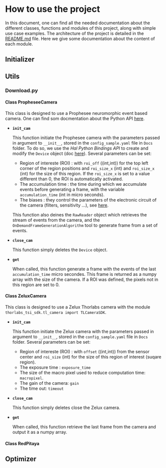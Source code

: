 # How to use the project

In this document, one can find all the needed documentation about the different classes, functions and modules of this project, along with simple use case examples. The architecture of the project is detailed in the [README.md](../README.md) file. Here we give some documentation about the content of each module. 

## Initializer

## Utils

### Download.py
#### Class PropheseeCamera

This class is designed to use a Prophesee neuromorphic event based camera. One can find som docmentation about the Python API [here](https://docs.prophesee.ai/stable/get_started/get_started_python.html).

- **`init_cam`**
    
    This function initiate the Prophesee camera with the parameters passed in argument to `__init__`, stored in the `config_sample.yaml` file in `Docs` folder. To do so, we use the _Hal Python Bindings API_ to create and modify the `Device` object (doc [here](https://docs.prophesee.ai/stable/api/python/hal/bindings.html?highlight=get_i_roi)). Several parameters can be set:
    
    - Region of intereste (ROI) : with `roi_off` ((int,int)) for the top left corner of the region positions and `roi_size_x` (int) and `roi_size_x` (int) for the size of this region. If the `roi_size_x` is set to a value different than 0, the ROI is automatically activated. 
    - The accumulation time : the time during which we accumulate events before generating a frame, with the variable `accumulation_time` (int in micro seconds).
    - The biases : they control the parameters of the electronic circuit of the camera (filters, sensitivity ...), see [here](https://docs.prophesee.ai/stable/hw/manuals/biases.html?highlight=biases).

    This function also deines the `RawReader` object which retrieves the stream of events from the camera, and the `OnDemandFrameGenerationAlgorithm` tool to generate frame from a set of events. 

- **`close_cam`**

    This function simply deletes the `Device` object.

- **`get`**

    When called, this function generate a frame with the events of the last `accumulation_time` micro secondes. This frame is returned as a numpy array with the size of the camera. If a ROI was defined, the pixels not in this region are set to 0. 

#### Class ZeluxCamera

This class is designed to use a Zelux Thorlabs camera with the module `thorlabs_tsi_sdk.tl_camera import TLCameraSDK`. 

- **`init_cam`**
    
    This function initiate the Zelux camera with the parameters passed in argument to `__init__`, stored in the `config_sample.yaml` file in `Docs` folder. Several parameters can be set:
    
    - Region of intereste (ROI) : with `offset` ((int,int)) from the sensor center and `roi_size` (int) for the size of this region of interest (suqare region).
    - The exposure time : `exposure_time`
    - The size of the macro pixel used to reduce computation time: `macropixel`.
    - The gain of the camera: `gain`
    - The time out: `timeout`

- **`close_cam`**

    This function simply deletes close the Zelux camera.

- **`get`**

    When called, this function retrieve the last frame from the camera and output it as a numpy array. 

#### Class RedPitaya

## Optimizer


